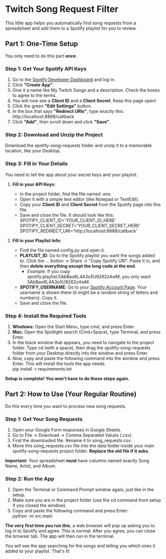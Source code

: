 # **Twitch Song Request Filter**

This little app helps you automatically find song requests from a spreadsheet and add them to a Spotify playlist for you to review.

## **Part 1: One-Time Setup**

You only need to do this part **once**.

### **Step 1: Get Your Spotify API Keys**

1. Go to the [Spotify Developer Dashboard](https://developer.spotify.com/dashboard/) and log in.  
2. Click **"Create App"**.  
3. Give it a name like My Twitch Songs and a description. Check the boxes to agree to the terms.  
4. You will now see a **Client ID** and a **Client Secret**. Keep this page open\!  
5. Click the green **"Edit Settings"** button.  
6. In the box that says **"Redirect URIs"**, type exactly this: http://localhost:8888/callback  
7. Click **"Add"**, then scroll down and click **"Save"**.

### **Step 2: Download and Unzip the Project**

Download the spotify-song-requests folder and unzip it to a memorable location, like your Desktop.

### **Step 3: Fill in Your Details**

You need to tell the app about your secret keys and your playlist.

1. **Fill in your API Keys:**  
   * In the project folder, find the file named .env.  
   * Open it with a simple text editor (like Notepad or TextEdit).  
   * Copy your **Client ID** and **Client Secret** from the Spotify page into this file.  
   * Save and close the file. It should look like this:  
     SPOTIPY\_CLIENT\_ID='YOUR\_CLIENT\_ID\_HERE'  
     SPOTIPY\_CLIENT\_SECRET='YOUR\_CLIENT\_SECRET\_HERE'  
     SPOTIPY\_REDIRECT\_URI='http://localhost:8888/callback'

2. **Fill in your Playlist Info:**  
   * Find the file named config.py and open it.  
   * **PLAYLIST\_ID**: Go to the Spotify playlist you want the songs added to. Click the ... button \-\> Share \-\> "Copy Spotify URI". Paste it in, and then **delete everything except the long code at the end**.  
     * *Example:* If you copy spotify:playlist:5AbBao6L4A3o5U9262z4wM, you only want 5AbBao6L4A3o5U9262z4wM.  
   * **SPOTIFY\_USERNAME**: Go to your [Spotify Account Page](https://www.spotify.com/account/overview/). Your username is shown there (it might be a random string of letters and numbers). Copy it.  
   * Save and close the file.

### **Step 4: Install the Required Tools**

1. **Windows:** Open the Start Menu, type cmd, and press Enter.  
2. **Mac:** Open the Spotlight search (Cmd+Space), type Terminal, and press Enter.  
3. In the black window that appears, you need to navigate to the project folder. Type cd (with a space), then drag the spotify-song-requests folder from your Desktop directly into the window and press Enter.  
4. Now, copy and paste the following command into the window and press Enter. This will install the tools the app needs.  
   pip install \-r requirements.txt

**Setup is complete\! You won't have to do these steps again.**

## **Part 2: How to Use (Your Regular Routine)**

Do this every time you want to process new song requests.

### **Step 1: Get Your Song Requests**

1. Open your Google Form responses in Google Sheets.  
2. Go to File \-\> Download \-\> Comma Separated Values (.csv).  
3. Find the downloaded file. Rename it to song\_requests.csv.  
4. Move this song\_requests.csv file into the data folder inside your main spotify-song-requests project folder. **Replace the old file if it asks.**

**Important:** Your spreadsheet **must** have columns named exactly Song Name, Artist, and Album.

### **Step 2: Run the App**

1. Open the Terminal or Command Prompt window again, just like in the setup.  
2. Make sure you are in the project folder (use the cd command from setup if you closed the window).  
3. Copy and paste the following command and press Enter:  
   python \-m src.main

**The very first time you run this**, a web browser will pop up asking you to log in to Spotify and agree. This is normal. After you agree, you can close the browser tab. The app will then run in the terminal.

You will see the app searching for the songs and telling you which ones it added to your playlist. That's it\!